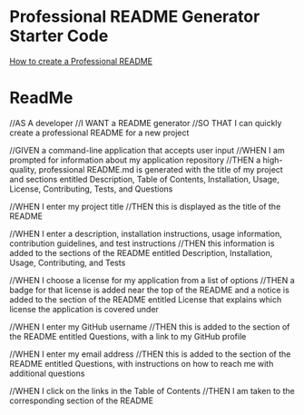 # Professional README Generator Starter Code

[How to create a Professional README](https://coding-boot-camp.github.io/full-stack/github/professional-readme-guide)
# ReadMe


//AS A developer
//I WANT a README generator
//SO THAT I can quickly create a professional README for a new project

//GIVEN a command-line application that accepts user input
//WHEN I am prompted for information about my application repository
//THEN a high-quality, professional README.md is generated with the title of my project and sections entitled Description, Table of Contents, Installation, Usage, License, Contributing, Tests, and Questions

//WHEN I enter my project title
//THEN this is displayed as the title of the README

//WHEN I enter a description, installation instructions, usage information, contribution guidelines, and test instructions
//THEN this information is added to the sections of the README entitled Description, Installation, Usage, Contributing, and Tests

//WHEN I choose a license for my application from a list of options
//THEN a badge for that license is added near the top of the README and a notice is added to the section of the README entitled License that explains which license the application is covered under

//WHEN I enter my GitHub username
//THEN this is added to the section of the README entitled Questions, with a link to my GitHub profile

//WHEN I enter my email address
//THEN this is added to the section of the README entitled Questions, with instructions on how to reach me with additional questions

//WHEN I click on the links in the Table of Contents
//THEN I am taken to the corresponding section of the README